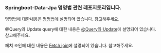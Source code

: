 ### Springboot-Data-Jpa 명명법 관련 레포지토리입니다.



명명법에 대한내용은 [명명법](https://dingdingmin-back-end-developer.tistory.com/entry/Spring-data-JPA-3-%EB%AA%85%EB%AA%85%EB%B2%951)에 설명되어 있습니다. 참고해주세요.

@Query와 Update query에 대한 내용은 [@Query와 Update](https://dingdingmin-back-end-developer.tistory.com/entry/Spring-data-Jpa-4-Update%EC%99%80-Query)에 설명되어 있습니다. 참고해주세요.

페치 조인에 대한 내용은 [Fetch join](https://dingdingmin-back-end-developer.tistory.com/entry/SpringBoot-Data-Jpa-5-Fetch-Join)에 설명되어 있습니다. 참고해주세요.
